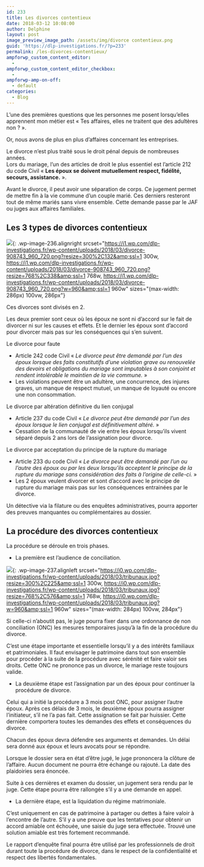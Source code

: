 ```yaml
---
id: 233
title: Les divorces contentieux
date: 2018-03-12 10:08:00
author: Delphine
layout: post
image_preview_image_path: /assets/img/divorce contentieux.png
guid: 'https://dlp-investigations.fr/?p=233'
permalink: /les-divorces-contentieux/
ampforwp_custom_content_editor:
  -
ampforwp_custom_content_editor_checkbox:
  -
ampforwp-amp-on-off:
  - default
categories:
  - Blog
---
```


L’une des premi&egrave;res questions que les personnes me posent lorsqu’elles apprennent mon m&eacute;tier est &laquo; Tes affaires, elles ne traitent que des adult&egrave;res non ? &raquo;.

Or, nous avons de plus en plus d’affaires concernant les entreprises.

Le divorce n’est plus trait&eacute; sous le droit p&eacute;nal depuis de nombreuses ann&eacute;es.<br>Lors du mariage, l’un des articles de droit le plus essentiel est l’article 212 du code Civil &laquo; **Les &eacute;poux se doivent mutuellement respect, fid&eacute;lit&eacute;, secours, assistance.** &raquo;.

Avant le divorce, il peut avoir une s&eacute;paration de corps. Ce jugement permet de mettre fin &agrave; la vie commune d’un couple mari&eacute;. Ces derniers resteront tout de m&ecirc;me mari&eacute;s sans vivre ensemble. Cette demande passe par le JAF ou juges aux affaires familiales.

## Les 3 types de divorces contentieux

![](https://i1.wp.com/dlp-investigations.fr/wp-content/uploads/2018/03/divorce-908743_960_720.png?resize=286%2C126&amp;ssl=1){: .wp-image-236.alignright srcset="https://i1.wp.com/dlp-investigations.fr/wp-content/uploads/2018/03/divorce-908743_960_720.png?resize=300%2C132&amp;ssl=1 300w, https://i1.wp.com/dlp-investigations.fr/wp-content/uploads/2018/03/divorce-908743_960_720.png?resize=768%2C338&amp;ssl=1 768w, https://i1.wp.com/dlp-investigations.fr/wp-content/uploads/2018/03/divorce-908743_960_720.png?w=960&amp;ssl=1 960w" sizes="(max-width: 286px) 100vw, 286px"}

Ces divorces sont divis&eacute;s en 2.

Les deux premier sont ceux o&ugrave; les &eacute;poux ne sont ni d’accord sur le fait de divorcer ni sur les causes et effets. Et le dernier les &eacute;poux sont d’accord pour divorcer mais pas sur les cons&eacute;quences qui s’en suivent.

Le divorce pour faute

* Article 242 code Civil &laquo; *Le divorce peut &ecirc;tre demand&eacute; par l’un des &eacute;poux lorsque des faits constitutifs d’une violation grave ou renouvel&eacute;e des devoirs et obligations du mariage sont imputables &agrave; son conjoint et rendent intol&eacute;rable le maintien de la vie commune.* &raquo;
* Les violations peuvent &ecirc;tre un adult&egrave;re, une concurrence, des injures graves, un manque de respect mutuel, un manque de loyaut&eacute; ou encore une non consommation.

Le divorce par alt&eacute;ration d&eacute;finitive du lien conjugal

* Article 237 du code Civil &laquo; *Le divorce peut &ecirc;tre demand&eacute; par l’un des &eacute;poux lorsque le lien conjugal est d&eacute;finitivement alt&eacute;r&eacute;.* &raquo;
* Cessation de la communaut&eacute; de vie entre les &eacute;poux lorsqu’ils vivent s&eacute;par&eacute; depuis 2 ans lors de l’assignation pour divorce.

Le divorce par acceptation du principe de la rupture du mariage

* Article 233 du code Civil &laquo; *Le divorce peut &ecirc;tre demand&eacute; par l’un ou l’autre des &eacute;poux ou par les deux lorsqu’ils acceptent le principe de la rupture du mariage sans consid&eacute;ration des faits &agrave; l’origine de celle-ci.* &raquo;
* Les 2 &eacute;poux veulent divorcer et sont d’accord avec le principe de rupture du mariage mais pas sur les cons&eacute;quences entrain&eacute;es par le divorce.

Un d&eacute;tective via la filature ou des enqu&ecirc;tes administratives, pourra apporter des preuves manquantes ou compl&eacute;mentaires au dossier.

## La proc&eacute;dure des divorces contentieux

La proc&eacute;dure se d&eacute;roule en trois phases.

* La premi&egrave;re est l’audience de conciliation.

![](https://i0.wp.com/dlp-investigations.fr/wp-content/uploads/2018/03/tribunaux.jpg?resize=284%2C213&amp;ssl=1){: .wp-image-237.alignleft srcset="https://i0.wp.com/dlp-investigations.fr/wp-content/uploads/2018/03/tribunaux.jpg?resize=300%2C225&amp;ssl=1 300w, https://i0.wp.com/dlp-investigations.fr/wp-content/uploads/2018/03/tribunaux.jpg?resize=768%2C576&amp;ssl=1 768w, https://i0.wp.com/dlp-investigations.fr/wp-content/uploads/2018/03/tribunaux.jpg?w=960&amp;ssl=1 960w" sizes="(max-width: 284px) 100vw, 284px"}

Si celle-ci n’aboutit pas, le juge pourra fixer dans une ordonnance de non conciliation (ONC) les mesures temporaires jusqu’&agrave; la fin de la proc&eacute;dure du divorce.

C’est une &eacute;tape importante et essentielle lorsqu’il y a des int&eacute;r&ecirc;ts familiaux et patrimoniales. Il faut envisager le patrimoine dans tout son ensemble pour proc&eacute;der &agrave; la suite de la proc&eacute;dure avec s&eacute;r&eacute;nit&eacute; et faire valoir ses droits. Cette ONC ne prononce pas un divorce, le mariage reste toujours valide.

* La deuxi&egrave;me &eacute;tape est l’assignation par un des &eacute;poux pour continuer la proc&eacute;dure de divorce.

Celui qui a initi&eacute; la proc&eacute;dure a 3 mois post ONC, pour assigner l’autre &eacute;poux. Apr&egrave;s ces d&eacute;lais de 3 mois, le deuxi&egrave;me &eacute;poux pourra assigner l’initiateur, s’il ne l’a pas fait. Cette assignation se fait par huissier. Cette derni&egrave;re comportera toutes les demandes des effets et cons&eacute;quences du divorce.

Chacun des &eacute;poux devra d&eacute;fendre ses arguments et demandes. Un d&eacute;lai sera donn&eacute; aux &eacute;poux et leurs avocats pour se r&eacute;pondre.

Lorsque le dossier sera en &eacute;tat d’&ecirc;tre jug&eacute;, le juge prononcera la cl&ocirc;ture de l’affaire. Aucun document ne pourra &ecirc;tre &eacute;chang&eacute; ou rajout&eacute;. La date des plaidoiries sera &eacute;nonc&eacute;e.

Suite &agrave; ces derni&egrave;res et examen du dossier, un jugement sera rendu par le juge. Cette &eacute;tape pourra &ecirc;tre rallong&eacute;e s’il y a une demande en appel.

* La derni&egrave;re &eacute;tape, est la liquidation du r&eacute;gime matrimoniale.

C’est uniquement en cas de patrimoine &agrave; partager ou dettes &agrave; faire valoir &agrave; l’encontre de l’autre. S’il y a une preuve que les tentatives pour obtenir un accord amiable ont &eacute;chou&eacute;e, une saisie du juge sera effectu&eacute;e. Trouv&eacute; une solution amiable est tr&egrave;s fortement recommand&eacute;.

Le rapport d’enqu&ecirc;te final pourra &ecirc;tre utilis&eacute; par les professionnels de droit durant toute la proc&eacute;dure de divorce, dans le respect de la confidentialit&eacute; et respect des libert&eacute;s fondamentales.